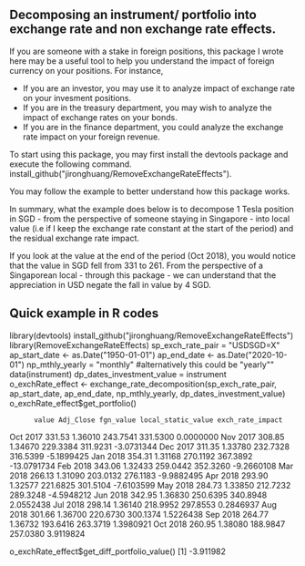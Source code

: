 ## Decomposing an instrument/ portfolio into exchange rate and non exchange rate effects.

If you are someone with a stake in foreign positions, this package I wrote here may be a useful tool to help you understand the impact of foreign currency on your positions. For instance,

- If you are an investor, you may use it to analyze impact of exchange rate on your invesment positions.
- If you are in the treasury department, you may wish to analyze the impact of exchange rates on your bonds.
- If you are in the finance department, you could analyze the exchange rate impact on your foreign revenue.

To start using this package, you may first install the devtools package and execute the following command. install_github("jironghuang/RemoveExchangeRateEffects").

You may follow the example to better understand how this package works. 

In summary, what the example does below is to decompose 1 Tesla position in SGD - from the perspective of someone staying in Singapore - into local value (i.e if I keep the exchange rate constant at the start of the period) and the residual exchange rate impact. 

If you look at the value at the end of the period (Oct 2018), you would notice that the value in SGD fell from 331 to 261. From the perspective of a Singaporean local - through this package -  we can understand that the appreciation in USD negate the fall in value by 4 SGD.       

## Quick example in R codes

library(devtools)
install_github("jironghuang/RemoveExchangeRateEffects")
library(RemoveExchangeRateEffects)
sp_exch_rate_pair = "USDSGD=X"
ap_start_date <- as.Date("1950-01-01")
ap_end_date <- as.Date("2020-10-01")
np_mthly_yearly = "monthly"  #alternatively this could be "yearly""
data(instrument)
dp_dates_investment_value = instrument
o_exchRate_effect <- exchange_rate_decomposition(sp_exch_rate_pair, ap_start_date, ap_end_date, np_mthly_yearly, dp_dates_investment_value)
o_exchRate_effect$get_portfolio()

          value Adj_Close fgn_value local_static_value exch_rate_impact
Oct 2017 331.53   1.36010  243.7541           331.5300        0.0000000
Nov 2017 308.85   1.34670  229.3384           311.9231       -3.0731344
Dec 2017 311.35   1.33780  232.7328           316.5399       -5.1899425
Jan 2018 354.31   1.31168  270.1192           367.3892      -13.0791734
Feb 2018 343.06   1.32433  259.0442           352.3260       -9.2660108
Mar 2018 266.13   1.31090  203.0132           276.1183       -9.9882495
Apr 2018 293.90   1.32577  221.6825           301.5104       -7.6103599
May 2018 284.73   1.33850  212.7232           289.3248       -4.5948212
Jun 2018 342.95   1.36830  250.6395           340.8948        2.0552438
Jul 2018 298.14   1.36140  218.9952           297.8553        0.2846937
Aug 2018 301.66   1.36700  220.6730           300.1374        1.5226438
Sep 2018 264.77   1.36732  193.6416           263.3719        1.3980921
Oct 2018 260.95   1.38080  188.9847           257.0380        3.9119824

o_exchRate_effect$get_diff_portfolio_value()
[1] -3.911982

